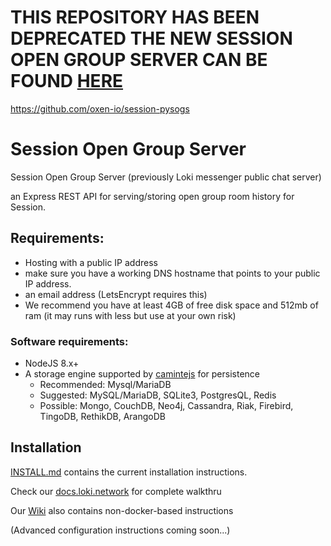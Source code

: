 # THIS REPOSITORY HAS BEEN DEPRECATED THE NEW SESSION OPEN GROUP SERVER CAN BE FOUND [HERE](https://github.com/oxen-io/session-pysogs)

https://github.com/oxen-io/session-pysogs

# Session Open Group Server
Session Open Group Server (previously Loki messenger public chat server)

an Express REST API for serving/storing open group room history for Session. 

## Requirements:
- Hosting with a public IP address
- make sure you have a working DNS hostname that points to your public IP address. 
- an email address (LetsEncrypt requires this)
- We recommend you have at least 4GB of free disk space and 512mb of ram (it may runs with less but use at your own risk)

### Software requirements:
- NodeJS 8.x+
- A storage engine supported by [camintejs](https://github.com/biggora/caminte) for persistence
  - Recommended: Mysql/MariaDB
  - Suggested: MySQL/MariaDB, SQLite3, PostgresQL, Redis
  - Possible: Mongo, CouchDB, Neo4j, Cassandra, Riak, Firebird, TingoDB, RethikDB, ArangoDB

## Installation

[INSTALL.md](INSTALL.md) contains the current installation instructions.

Check our [docs.loki.network](https://docs.loki.network/LokiServices/Messenger/public_channel_setup/) for complete walkthru

Our [Wiki](https://github.com/loki-project/session-open-group-server/wiki) also contains non-docker-based instructions 

(Advanced configuration instructions coming soon...)
